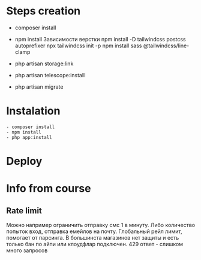# Steps creation

- composer install
- npm install
    Зависимости верстки
    npm install -D tailwindcss postcss autoprefixer
    npx tailwindcss init -p
    npm install sass @tailwindcss/line-clamp

- php artisan storage:link
- php artisan telescope:install
- php artisan migrate

# Instalation
    - composer install
    - npm install
    - php app:install

# Deploy


# Info from course 
## Rate limit
Можно например ограничить отправку смс 1 в минуту. Либо количество попыток вход, отправка емейлов на почту.
Глобальный рейл лимит, помогает от парсинга. В большинста магазинов нет защиты и есть только бан по айпи или клоудфлар подключен.
429 ответ - слишком много запросов

